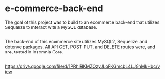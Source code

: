 # e-commerce-back-end
The goal of this project was to build to an ecommerce back-end that utilizes Sequalize to interact with a MySQL database.
##
The back-end of this ecommerce site utilizes MySQL2, Sequelize, and dotenve packages.  All API GET, POST, PUT, and DELETE routes were, and are, tested in Insomnia Core.
##
https://drive.google.com/file/d/1PRhlRlKMZOzyJLoRKGmcbL4LJGhMkHbc/view
##
